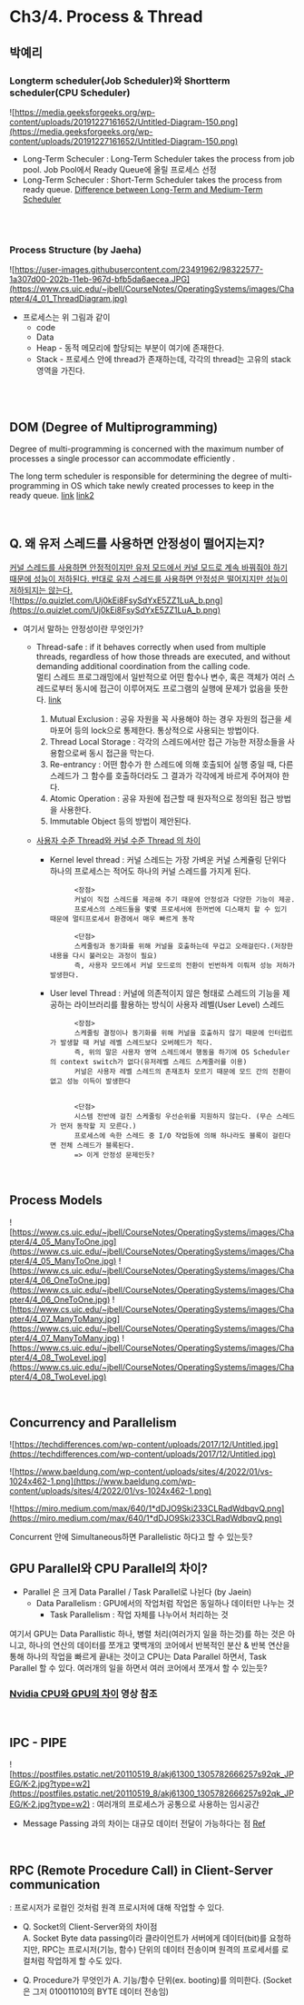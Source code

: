 # Ch3/4. Process & Thread 
## 박예리
### Longterm scheduler(Job Scheduler)와 Shortterm scheduler(CPU Scheduler)
![https://media.geeksforgeeks.org/wp-content/uploads/20191227161652/Untitled-Diagram-150.png](https://media.geeksforgeeks.org/wp-content/uploads/20191227161652/Untitled-Diagram-150.png)
- Long-Term Scheculer : Long-Term Scheduler takes the process from job pool. 
			Job Pool에서 Ready Queue에 올릴 프로세스 선정
- Long-Term Scheculer : Short-Term Scheduler takes the process from ready queue.
[Difference between Long-Term and Medium-Term Scheduler](https://www.geeksforgeeks.org/process-schedulers-in-operating-system/)
	
<br>
<br>

### Process Structure (by Jaeha)
![https://user-images.githubusercontent.com/23491962/98322577-1a307d00-202b-11eb-967d-bfb5da6aecea.JPG](https://www.cs.uic.edu/~jbell/CourseNotes/OperatingSystems/images/Chapter4/4_01_ThreadDiagram.jpg)

- 프로세스는 위 그림과 같이
    - code
    - Data
    - Heap - 동적 메모리에 할당되는 부분이 여기에 존재한다.
    - Stack - 프로세스 안에 thread가 존재하는데, 각각의 thread는 고유의 stack 영역을 가진다.

<br>
<br>


## DOM (Degree of Multiprogramming)
Degree of multi-programming is concerned with the maximum number of processes  a single processor can accommodate efficiently . 

The long term scheduler is responsible for determining the degree of multi-programming in OS which  take newly created processes to keep in the ready queue. 
[link](https://cdnpractice.geeksforgeeks.org/problems/explain-degree-of-multiprogramming)
[link2](https://truemind5.blogspot.com/2017/05/16-1.html)

<br>

## Q. 왜 유저 스레드를 사용하면 안정성이 떨어지는지?
[커널 스레드를 사용하면 안정적이지만 유저 모드에서 커널 모드로 계속 바꿔줘야 하기 때문에 성능이 저하된다. 반대로 유저 스레드를 사용하면 안정성은 떨어지지만 성능이 저하되지는 않는다.](https://parksb.github.io/article/8.html)  
![https://o.quizlet.com/Uj0kEi8FsySdYxE5ZZ1LuA_b.png](https://o.quizlet.com/Uj0kEi8FsySdYxE5ZZ1LuA_b.png)  
- 여기서 말하는 안정성이란 무엇인가?  
	- Thread-safe : if it behaves correctly when used from multiple threads, regardless of how those threads are executed, and without demanding additional coordination from the calling code.   
			멀티 스레드 프로그래밍에서 일반적으로 어떤 함수나 변수, 혹은 객체가 여러 스레드로부터 동시에 접근이 이루어져도 프로그램의 실행에 문제가 없음을 뜻한다. [link](https://eun-jeong.tistory.com/21)  
		1) Mutual Exclusion : 공유 자원을 꼭 사용해야 하는 경우 자원의 접근을 세마포어 등의 lock으로 통제한다. 통상적으로 사용되는 방법이다.  
		2) Thread Local Storage : 각각의 스레드에서만 접근 가능한 저장소들을 사용함으로써 동시 접근을 막는다.  
		3) Re-entrancy : 어떤 함수가 한 스레드에 의해 호출되어 실행 중일 때, 다른 스레드가 그 함수를 호출하더라도 그 결과가 각각에게 바르게 주어져야 한다.  
		4) Atomic Operation : 공유 자원에 접근할 때 원자적으로 정의된 접근 방법을 사용한다.  
		5) Immutable Object 등의 방법이 제안된다.  
	
	
	- [사용자 수준 Thread와 커널 수준 Thread 의 차이](https://www.crocus.co.kr/1255)
		- Kernel level thread : 커널 스레드는 가장 가벼운 커널 스케쥴링 단위다   
					하나의 프로세스는 적어도 하나의 커널 스레드를 가지게 된다.  
					
					<장점>  
					커널이 직접 스레드를 제공해 주기 때문에 안정성과 다양한 기능이 제공.    
					프로세스의 스레드들을 몇몇 프로세서에 한꺼번에 디스패치 할 수 있기 때문에 멀티프로세서 환경에서 매우 빠르게 동작
					
					<단점>  
					스케줄링과 동기화를 위해 커널을 호출하는데 무겁고 오래걸린다.(저장한 내용을 다시 불러오는 과정이 필요)  
					즉, 사용자 모드에서 커널 모드로의 전환이 빈번하게 이뤄져 성능 저하가 발생한다.  
  
  
  
		- User level Thread : 	커널에 의존적이지 않은 형태로 스레드의 기능을 제공하는 라이브러리를 활용하는 방식이 사용자 레벨(User Level) 스레드  


					<장점>  
					스케줄링 결정이나 동기화를 위해 커널을 호출하지 않기 때문에 인터럽트가 발생할 때 커널 레벨 스레드보다 오버헤드가 적다.  
					즉, 위의 말은 사용자 영역 스레드에서 행동을 하기에 OS Scheduler의 context switch가 없다(유저레벨 스레드 스케줄러를 이용)  
					커널은 사용자 레벨 스레드의 존재조차 모르기 때문에 모드 간의 전환이 없고 성능 이득이 발생한다  
					
					
					<단점>  
					시스템 전반에 걸친 스케줄링 우선순위를 지원하지 않는다. (무슨 스레드가 먼저 동작할 지 모른다.)    
					프로세스에 속한 스레드 중 I/O 작업등에 의해 하나라도 블록이 걸린다면 전체 스레드가 블록된다. 
					=> 이게 안정성 문제인듯?  
		

<br>

## Process Models
![https://www.cs.uic.edu/~jbell/CourseNotes/OperatingSystems/images/Chapter4/4_05_ManyToOne.jpg](https://www.cs.uic.edu/~jbell/CourseNotes/OperatingSystems/images/Chapter4/4_05_ManyToOne.jpg) ![https://www.cs.uic.edu/~jbell/CourseNotes/OperatingSystems/images/Chapter4/4_06_OneToOne.jpg](https://www.cs.uic.edu/~jbell/CourseNotes/OperatingSystems/images/Chapter4/4_06_OneToOne.jpg) ![https://www.cs.uic.edu/~jbell/CourseNotes/OperatingSystems/images/Chapter4/4_07_ManyToMany.jpg](https://www.cs.uic.edu/~jbell/CourseNotes/OperatingSystems/images/Chapter4/4_07_ManyToMany.jpg) ![https://www.cs.uic.edu/~jbell/CourseNotes/OperatingSystems/images/Chapter4/4_08_TwoLevel.jpg](https://www.cs.uic.edu/~jbell/CourseNotes/OperatingSystems/images/Chapter4/4_08_TwoLevel.jpg)


<br>

## Concurrency and Parallelism

![https://techdifferences.com/wp-content/uploads/2017/12/Untitled.jpg](https://techdifferences.com/wp-content/uploads/2017/12/Untitled.jpg)

![https://www.baeldung.com/wp-content/uploads/sites/4/2022/01/vs-1024x462-1.png](https://www.baeldung.com/wp-content/uploads/sites/4/2022/01/vs-1024x462-1.png)

![https://miro.medium.com/max/640/1*dDJO9Ski233CLRadWdbqvQ.png](https://miro.medium.com/max/640/1*dDJO9Ski233CLRadWdbqvQ.png)

Concurrent 안에 Simultaneous하면 Parallelistic 하다고 할 수 있는듯?

## GPU Parallel와 CPU Parallel의 차이?
- Parallel 은 크게 Data Parallel / Task Parallel로 나뉜다 (by Jaein)
	- Data Parallelism : GPU에서의 작업처럼 작업은 동일하나 데이터만 나누는 것
    	- Task Parallelism : 작업 자체를 나누어서 처리하는 것

여기서 GPU는 Data Parallistic 하나, 병렬 처리(여러가지 일을 하는것)를 하는 것은 아니고, 하나의 연산의 데이터를 쪼개고 몇백개의 코어에서 반복적인 분산 & 반복 연산을 통해 하나의 작업을 빠르게 끝내는 것이고
CPU는 Data Parallel 하면서, Task Parallel 할 수 있다. 여러개의 일을 하면서 여러 코어에서 쪼개서 할 수 있는듯?

### [Nvidia CPU와 GPU의 차이](https://www.youtube.com/watch?v=1BAZf3PsjWA) 영상 참조

<br>

## IPC - PIPE
![https://postfiles.pstatic.net/20110519_8/akj61300_1305782666257s92qk_JPEG/K-2.jpg?type=w2](https://postfiles.pstatic.net/20110519_8/akj61300_1305782666257s92qk_JPEG/K-2.jpg?type=w2)
: 여러개의 프로세스가 공통으로 사용하는 임시공간
 - Message Passing 과의 차이는 대규모 데이터 전달이 가능하다는 점
 [Ref](https://blog.naver.com/akj61300/80130589983)
 
 <br>
 
 ## RPC (Remote Procedure Call) in Client-Server communication
 : 프로시저가 로컬인 것처럼 원격 프로시저에 대해 작업할 수 있다.
 
 - Q. Socket의 Client-Server와의 차이점  
   A. Socket Byte data passing이라 클라이언트가 서버에게 데이터(bit)를 요청하지만, RPC는 프로시저(기능, 함수) 단위의 데이터 전송이며 원격의 프로세서를 로컬처럼 작업하게 할 수도 있다.  
   
 - Q. Procedure가 무엇인가
   A. 기능/함수 단위(ex. booting)를 의미한다. (Socket은 그저 010011010의 BYTE 데이터 전송임)
   
   <br>
   





   
   
